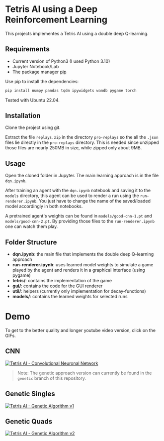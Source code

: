 # Tetris AI using a Deep Reinforcement Learning
This projects implementes a Tetris AI using a double deep Q-learning.

## Requirements
- Current version of Python3 (I used Python 3.10)
- Jupyter Notebook/Lab
- The package manager [pip](https://pip.pypa.io/en/stable/)

Use pip to install the dependencies:

```bash
pip install numpy pandas tqdm ipywidgets wandb pygame torch
```

Tested with Ubuntu 22.04.

## Installation

Clone the project using git.

Extract the file `replays.zip` in the directory `pro-replays` so the all the `.json` files lie directly in the `pro-replays` directory. This is needed since unzipped those files are nearly 250MB in size, while zipped only about 9MB.

## Usage

Open the cloned folder in Jupyter. The main learning approach is in the file `dqn.ipynb`.

After training an agent with the `dqn.ipynb` notebook and saving it to the `models` directory, this agent can be used to render a run using the `run-renderer.ipynb`. You just have to change the name of the saved/loaded model accordingly in both notebooks.

A pretrained agent's weights can be found in `models/good-cnn-1.pt` and `models/good-cnn-2.pt`. By providing those files to the `run-renderer.ipynb` one can watch them play.

## Folder Structure
- **dqn.ipynb**: the main file that implements the double deep Q-learning approach
- **run-renderer.ipynb**: uses learned model weights to simulate a game played by the agent and renders it in a graphical interface (using pygame)
- **tetris/**: contains the implementation of the game
- **gui/**: contains the code for the GUI renderer
- **util/**: helpers (currently only implementation for decay-functions)
- **models/**: contains the learned weights for selected runs



# Demo
To get to the better quality and longer youtube video version, click on the GIFs. 

## CNN
[![Tetris AI - Convolutional Neuronal Network](videos/CNN.gif)](http://www.youtube.com/watch?v=tB4wjei0FRo "Tetris AI - Convolutional Neuronal Network")

> Note: The genetic approach version can currently be found in the `genetic` branch of this repository.

## Genetic Singles
[![Tetris AI - Genetic Algorithm v1](videos/genetic-singles.gif)](http://www.youtube.com/watch?v=dT_M6IO00Pk "Tetris AI - Genetic Algorithm v1")


## Genetic Quads
[![Tetris AI - Genetic Algorithm v2](videos/genetic-quads.gif)](http://www.youtube.com/watch?v=jwAjfjrOvPo "Tetris AI - Genetic Algorithm v2")
